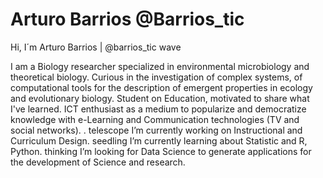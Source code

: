 # Arturo Barrios @Barrios_tic

Hi, I´m Arturo Barrios | @barrios_tic wave

I am a Biology researcher specialized in environmental microbiology and theoretical biology. Curious in the investigation of complex systems, of computational tools for the description of emergent properties in ecology and evolutionary biology. 
Student on Education, motivated to share what I've learned. ICT enthusiast as a medium to popularize and democratize knowledge with e-Learning and Communication technologies (TV and social networks).
.
    telescope I’m currently working on Instructional and Curriculum Design.
    seedling I’m currently learning about Statistic and R, Python.
    thinking I’m looking for Data Science to generate applications for the development of Science and research.
